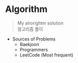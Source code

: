 # Algorithm
> My alrorightm solution    
> 알고리즘 풀이     

* Sources of Problems    
  - Baekjoon    
  - Programmers   
  - LeetCode (Most frequent)   
 
